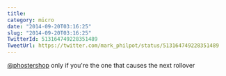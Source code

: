 ```yaml
---
title: 
category: micro
date: "2014-09-20T03:16:25"
slug: "2014-09-20T03:16:25"
TwitterId: 513164749228351489
TweetUrl: https://twitter.com/mark_philpot/status/513164749228351489
---
```


[@phostershop](https://twitter.com/phostershop) only if you're the one that
causes the next rollover
